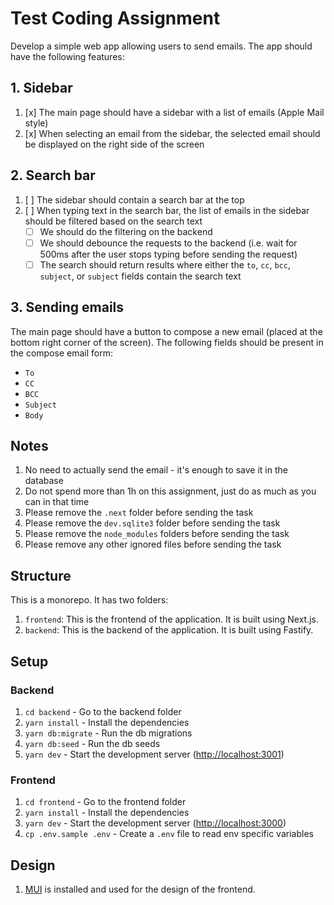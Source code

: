 # Test Coding Assignment

Develop a simple web app allowing users to send emails. The app should have the following features:  

## 1. Sidebar

1. [x] The main page should have a sidebar with a list of emails (Apple Mail style)
2. [x] When selecting an email from the sidebar, the selected email should be displayed on the right side of the screen

## 2. Search bar

1. [ ] The sidebar should contain a search bar at the top
2. [ ] When typing text in the search bar, the list of emails in the sidebar should be filtered based on the search text
   * [ ] We should do the filtering on the backend
   * [ ] We should debounce the requests to the backend (i.e. wait for 500ms after the user stops typing before sending the request)
   * [ ] The search should return results where either the `to`, `cc`, `bcc`, `subject`, or `subject` fields contain the search text

## 3. Sending emails

The main page should have a button to compose a new email (placed at the bottom right corner of the screen). The following fields should be present in the compose email form:

* `To`
* `CC`
* `BCC`
* `Subject`
* `Body`

## Notes

1. No need to actually send the email - it's enough to save it in the database
2. Do not spend more than 1h on this assignment, just do as much as you can in that time
3. Please remove the `.next` folder before sending the task
4. Please remove the `dev.sqlite3` folder before sending the task
5. Please remove the `node_modules` folders before sending the task
6. Please remove any other ignored files before sending the task

## Structure

This is a monorepo. It has two folders:  

1. `frontend`: This is the frontend of the application. It is built using Next.js.  
2. `backend`: This is the backend of the application. It is built using Fastify.

## Setup

### Backend

1. `cd backend` - Go to the backend folder
2. `yarn install` - Install the dependencies
3. `yarn db:migrate` - Run the db migrations
4. `yarn db:seed` - Run the db seeds
5. `yarn dev` - Start the development server (<http://localhost:3001>)

### Frontend

1. `cd frontend` - Go to the frontend folder
2. `yarn install` - Install the dependencies
3. `yarn dev` - Start the development server (<http://localhost:3000>)
4. `cp .env.sample .env` - Create a `.env` file to read env specific variables

## Design

1. [MUI](https://mui.com/) is installed and used for the design of the frontend.
